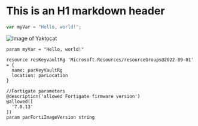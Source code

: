# This is an H1 markdown header
``` javascript
var myVar = "Hello, world!";
```
![Image of Yaktocat](https://octodex.github.com/images/yaktocat.png)

``` bicep
param myVar = "Hello, world!"

resource resKeyvaultRg 'Microsoft.Resources/resourceGroups@2022-09-01' = {
  name: parKeyVaultRg
  location: parLocation
}

//Fortigate parameters
@description('allowed Fortigate firmware version')
@allowed([
  '7.0.13'
])
param parFortiImageVersion string
```
